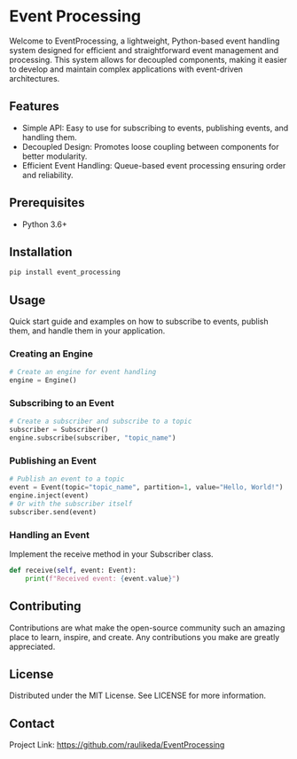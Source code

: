 # Event Processing

Welcome to EventProcessing, a lightweight, Python-based event handling system designed for efficient and straightforward event management and processing. This system allows for decoupled components, making it easier to develop and maintain complex applications with event-driven architectures.

## Features
* Simple API: Easy to use for subscribing to events, publishing events, and handling them.
* Decoupled Design: Promotes loose coupling between components for better modularity.
* Efficient Event Handling: Queue-based event processing ensuring order and reliability.

## Prerequisites
* Python 3.6+

## Installation
```sh
pip install event_processing
```

## Usage
Quick start guide and examples on how to subscribe to events, publish them, and handle them in your application.

### Creating an Engine
```python
# Create an engine for event handling
engine = Engine()
```

### Subscribing to an Event

```python
# Create a subscriber and subscribe to a topic
subscriber = Subscriber()
engine.subscribe(subscriber, "topic_name")
```

### Publishing an Event

```python
# Publish an event to a topic
event = Event(topic="topic_name", partition=1, value="Hello, World!")
engine.inject(event)
# Or with the subscriber itself
subscriber.send(event)
```

### Handling an Event
Implement the receive method in your Subscriber class.

```python
def receive(self, event: Event):
    print(f"Received event: {event.value}")
```

## Contributing
Contributions are what make the open-source community such an amazing place to learn, inspire, and create. Any contributions you make are greatly appreciated.

## License
Distributed under the MIT License. See LICENSE for more information.

## Contact
Project Link: https://github.com/raulikeda/EventProcessing
